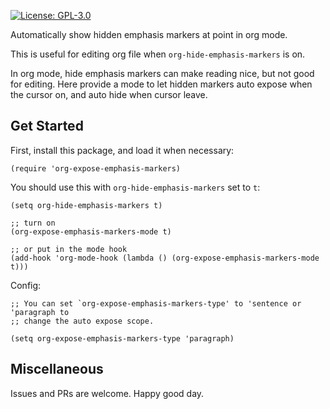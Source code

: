 [![License: GPL-3.0](http://img.shields.io/:license-gpl3-blue.svg)](https://opensource.org/licenses/GPL-3.0)

Automatically show hidden emphasis markers at point in org mode.

This is useful for editing org file when `org-hide-emphasis-markers` is on.

In org mode, hide emphasis markers can make reading nice, but not good for editing.
Here provide a mode to let hidden markers auto expose when the cursor on, and auto
hide when cursor leave.

## Get Started

First, install this package, and load it when necessary:
```elisp
(require 'org-expose-emphasis-markers)
```

You should use this with `org-hide-emphasis-markers` set to `t`:
```elisp
(setq org-hide-emphasis-markers t)

;; turn on
(org-expose-emphasis-markers-mode t)

;; or put in the mode hook
(add-hook 'org-mode-hook (lambda () (org-expose-emphasis-markers-mode t)))
```

Config:

```elisp
;; You can set `org-expose-emphasis-markers-type' to 'sentence or 'paragraph to
;; change the auto expose scope.

(setq org-expose-emphasis-markers-type 'paragraph)
```

## Miscellaneous

Issues and PRs are welcome. Happy good day.
